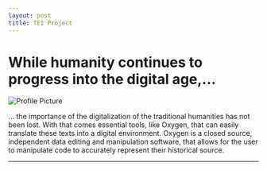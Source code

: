 ```yaml
---
layout: post
title: TEI Project
---
```


# While humanity continues to progress into the digital age,...

![Profile Picture](https://NicholasBranch.github.io/NicholasBranch/images/miniprofile.png)

... the importance of the digitalization of the traditional humanities has not been lost. With that comes essential tools, like Oxygen, that can easily translate these texts into a digital environment. Oxygen is a closed source, independent data editing and manipulation software, that allows for the user to manipulate code to accurately represent their historical source.  



---

